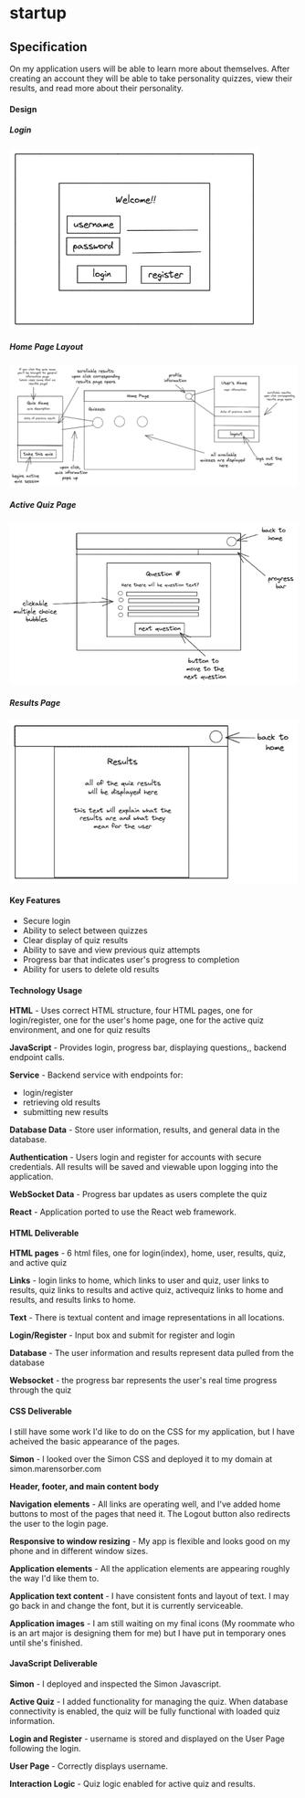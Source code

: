 # startup

## Specification
On my application users will be able to learn more about themselves. After creating an account they will be able to take personality quizzes, view their results, and read more about their personality. 

#### Design
##### Login
![Login Page](loginpage.png)
##### Home Page Layout
![Home Page Design](homepage.png)
##### Active Quiz Page
![Active Quiz Design](activequiz.png)
##### Results Page
![Results Page](resultspage.png)

#### Key Features
- Secure login
- Ability to select between quizzes
- Clear display of quiz results
- Ability to save and view previous quiz attempts
- Progress bar that indicates user's progress to completion 
- Ability for users to delete old results

#### Technology Usage
**HTML** - Uses correct HTML structure, four HTML pages, one for login/register, one for the user's home page, one for the active quiz environment, and one for quiz results

**JavaScript** - Provides login, progress bar, displaying questions,, backend endpoint calls.

**Service** - Backend service with endpoints for:
- login/register
- retrieving old results
- submitting new results

**Database Data** - Store user information, results, and general data in the database. 

**Authentication** - Users login and register for accounts with secure credentials. All results will be saved and viewable upon logging into the application. 

**WebSocket Data** - Progress bar updates as users complete the quiz

**React** - Application ported to use the React web framework.


#### HTML Deliverable
**HTML pages** - 6 html files, one for login(index), home, user, results, quiz, and active quiz

**Links** - login links to home, which links to user and quiz, user links to results, quiz links to results and active quiz, activequiz links to home and results, and results links to home.

**Text** - There is textual content and image representations in all locations.

**Login/Register** - Input box and submit for register and login

**Database** - The user information and results represent data pulled from the database

**Websocket** - the progress bar represents the user's real time progress through the quiz

#### CSS Deliverable
I still have some work I'd like to do on the CSS for my application, but I have acheived the basic appearance of the pages. 

**Simon** - I looked over the Simon CSS and deployed it to my domain at simon.marensorber.com

**Header, footer, and main content body** 

**Navigation elements** - All links are operating well, and I've added home buttons to most of the pages that need it. The Logout button also redirects the user to the login page.

**Responsive to window resizing** - My app is flexible and looks good on my phone and in different window sizes.

**Application elements** - All the application elements are appearing roughly the way I'd like them to. 

**Application text content** - I have consistent fonts and layout of text. I may go back in and change the font, but it is currently serviceable.

**Application images** - I am still waiting on my final icons (My roommate who is an art major is designing them for me) but I have put in temporary ones until she's finished. 

#### JavaScript Deliverable
**Simon** - I deployed and inspected the Simon Javascript. 

**Active Quiz** - I added functionality for managing the quiz. When database connectivity is enabled, the quiz will be fully functional with loaded quiz information. 

**Login and Register** - username is stored and displayed on the User Page following the login. 

**User Page** - Correctly displays username. 

**Interaction Logic** - Quiz logic enabled for active quiz and results. 
